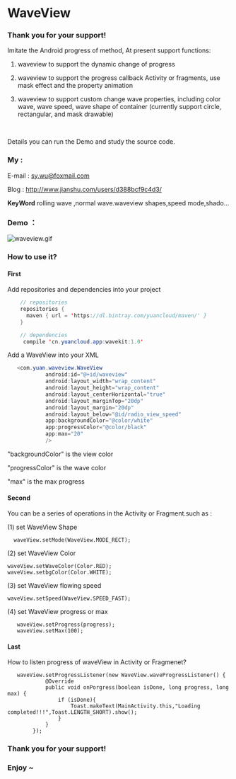 # WaveView

### Thank you for your support!

Imitate the Android progress of  method, At present support functions:

1. waveview to support the dynamic change of progress  

2. waveview to support the progress callback Activity or fragments, use mask effect and the property animation 

3. waveview to support custom change wave properties, including color wave, wave speed, wave shape of container (currently support circle, rectangular, and mask drawable) 

   ​

Details you can run the Demo and study the source code.



### My :

E-mail : sy.wu@foxmail.com

Blog : http://www.jianshu.com/users/d388bcf9c4d3/  

 **KeyWord**  rolling wave ,normal wave.waveview shapes,speed mode,shado...

### Demo ：

 ![waveview.gif](http://upload-images.jianshu.io/upload_images/2516602-d582b82fe16e1189.gif?imageMogr2/auto-orient/strip)

### How to use it?

#### First

Add repositories and dependencies into your project
```java
    // repositories
    repositories {
      maven { url = 'https://dl.bintray.com/yuancloud/maven/' }
    }

    // dependencies
     compile 'cn.yuancloud.app:wavekit:1.0'
```

Add a WaveView into your XML

```java
   <com.yuan.waveview.WaveView
            android:id="@+id/waveview"
            android:layout_width="wrap_content"
            android:layout_height="wrap_content"
            android:layout_centerHorizontal="true"
            android:layout_marginTop="20dp"
            android:layout_margin="20dp"
            android:layout_below="@id/radio_view_speed"
            app:backgroundColor="@color/white"
            app:progressColor="@color/black"
            app:max="20"
            />
```

"backgroundColor" is the view color

"progressColor" is the wave color

"max" is the max progress



#### Second

You can be a series of operations in the Activity or Fragment.such as :

(1) set WaveView Shape

```
  waveView.setMode(WaveView.MODE_RECT);
```

(2) set WaveView Color

```
waveView.setWaveColor(Color.RED);
waveView.setbgColor(Color.WHITE);
```

(3) set WaveView flowing speed

```
waveView.setSpeed(WaveView.SPEED_FAST);
```

(4) set WaveView progress or max

```
   waveView.setProgress(progress);
   waveView.setMax(100);
```



#### Last

How to listen progress of waveView in Activity or Fragmenet?

```
   waveView.setProgressListener(new WaveView.waveProgressListener() {
            @Override
            public void onPorgress(boolean isDone, long progress, long max) { 
                if (isDone){
                    Toast.makeText(MainActivity.this,"Loading completed!!!",Toast.LENGTH_SHORT).show();
                }
            }
        });
```



### Thank you for your support!

### Enjoy ~



